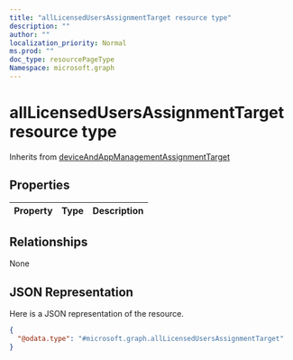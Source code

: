 ```yaml
---
title: "allLicensedUsersAssignmentTarget resource type"
description: ""
author: ""
localization_priority: Normal
ms.prod: ""
doc_type: resourcePageType
Namespace: microsoft.graph
---
```



# allLicensedUsersAssignmentTarget resource type




Inherits from [deviceAndAppManagementAssignmentTarget](../resources/deviceAndAppManagementAssignmentTarget.md)

## Properties
|Property|Type|Description|
|:---|:---|:---|

## Relationships
None

## JSON Representation
Here is a JSON representation of the resource.
<!-- {
  "blockType": "resource",
  "@odata.type": "microsoft.graph.allLicensedUsersAssignmentTarget"
}
-->
``` json
{
  "@odata.type": "#microsoft.graph.allLicensedUsersAssignmentTarget"
}
```

